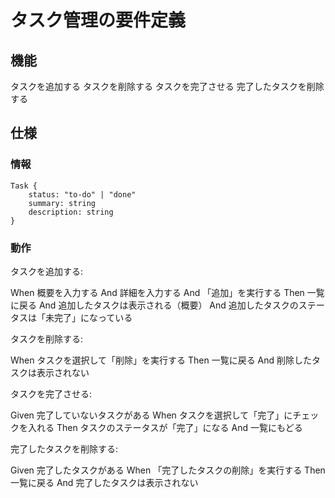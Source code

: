 # タスク管理の要件定義

## 機能

タスクを追加する
タスクを削除する
タスクを完了させる
完了したタスクを削除する

## 仕様

### 情報

    Task {
        status: "to-do" | "done"
        summary: string
        description: string
    }

### 動作

タスクを追加する:

When 概要を入力する
And 詳細を入力する
And 「追加」を実行する
Then 一覧に戻る
And 追加したタスクは表示される（概要）
And 追加したタスクのステータスは「未完了」になっている

タスクを削除する:

When タスクを選択して「削除」を実行する
Then 一覧に戻る
And 削除したタスクは表示されない

タスクを完了させる:

Given 完了していないタスクがある
When タスクを選択して「完了」にチェックを入れる
Then タスクのステータスが「完了」になる
And 一覧にもどる

完了したタスクを削除する:

Given 完了したタスクがある
When 「完了したタスクの削除」を実行する
Then 一覧に戻る
And 完了したタスクは表示されない
